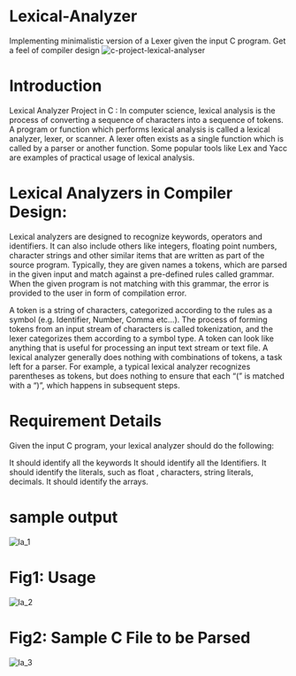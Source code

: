 # Lexical-Analyzer
Implementing minimalistic version of a Lexer given the input C program. Get a feel of compiler design
![c-project-lexical-analyser](https://github.com/user-attachments/assets/2636678f-2e8c-480d-bb60-6fb4f92e2ea7)
# Introduction
Lexical Analyzer Project in C : In computer science, lexical analysis is the process of converting a sequence of characters into a sequence of tokens. A program or function which performs lexical analysis is called a lexical analyzer, lexer, or scanner. A lexer often exists as a single function which is called by a parser or another function. Some popular tools like Lex and Yacc are examples of practical usage of lexical analysis. 

# Lexical Analyzers in Compiler Design:

Lexical analyzers are designed to recognize keywords, operators and identifiers. It can also include others like integers, floating point numbers, character strings and other similar items that are written as part of the source program. Typically, they are given names a tokens, which are parsed in the given input and match against a pre-defined rules called grammar. When the given program is not matching with this grammar, the error is provided to the user in form of compilation error. 

A token is a string of characters, categorized according to the rules as a symbol (e.g. Identifier, Number, Comma etc…). The process of forming tokens from an input stream of characters is called tokenization, and the lexer categorizes them according to a symbol type. A token can look like anything that is useful for processing an input text stream or text file. A lexical analyzer generally does nothing with combinations of tokens, a task left for a parser. For example, a typical lexical analyzer recognizes parentheses as tokens, but does nothing to ensure that each “(” is matched with a “)”, which happens in subsequent steps. 

# Requirement Details
Given the input C program, your lexical analyzer should do the following:

It should identify all the keywords
It should identify all the Identifiers.
It should identify the literals, such as float , characters, string literals, decimals.
It should identify the arrays.
# sample output
![la_1](https://github.com/user-attachments/assets/40b7f481-9d98-4f9d-96c9-7f6e7c2b1b4c)
# Fig1: Usage
![la_2](https://github.com/user-attachments/assets/693b1d66-7891-41a4-870d-8fd8b775f5a4)
# Fig2: Sample C File to be Parsed
![la_3](https://github.com/user-attachments/assets/c65befc9-f8c3-4209-a786-67977ba4f4d5)

